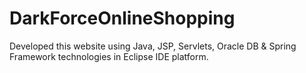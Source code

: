 # DarkForceOnlineShopping
Developed this website using Java, JSP, Servlets, Oracle DB &amp; Spring Framework technologies in Eclipse IDE platform.
